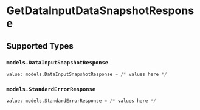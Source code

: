 # GetDataInputDataSnapshotResponse


## Supported Types

### `models.DataInputSnapshotResponse`

```python
value: models.DataInputSnapshotResponse = /* values here */
```

### `models.StandardErrorResponse`

```python
value: models.StandardErrorResponse = /* values here */
```

